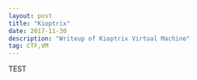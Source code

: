 ```yaml
---
layout: post
title: "Kioptrix"
date: 2017-11-30 
description: "Writeup of Kioptrix Virtual Machine"
tag: CTF,VM
---   
```


TEST
